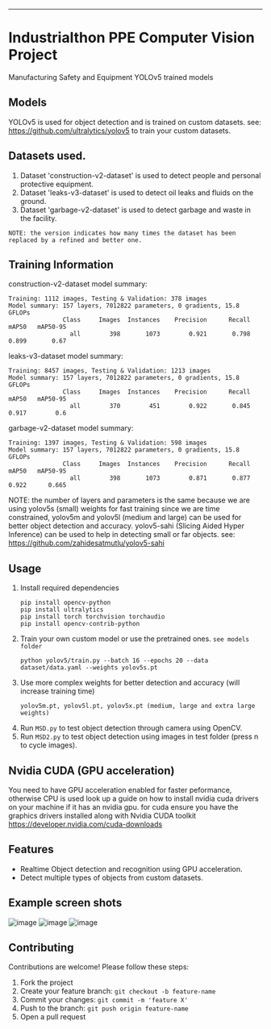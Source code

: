 ---

# Industrialthon PPE Computer Vision Project
Manufacturing Safety and Equipment YOLOv5 trained models

## Models
YOLOv5 is used for object detection and is trained on custom datasets.
see: https://github.com/ultralytics/yolov5 to train your custom datasets.

## Datasets used.
1. Dataset 'construction-v2-dataset' is used to detect people and personal protective equipment.
2. Dataset 'leaks-v3-dataset' is used to detect oil leaks and fluids on the ground.
3. Dataset 'garbage-v2-dataset' is used to detect garbage and waste in the facility.

`NOTE: the version indicates how many times the dataset has been replaced by a refined and better one.`

## Training Information
   construction-v2-dataset model summary:
   ```
   Training: 1112 images, Testing & Validation: 378 images
   Model summary: 157 layers, 7012822 parameters, 0 gradients, 15.8 GFLOPs
                  Class     Images  Instances    Precision      Recall     mAP50   mAP50-95
                    all        398       1073        0.921       0.798     0.899       0.67
   ```
   leaks-v3-dataset model summary:
   ```
   Training: 8457 images, Testing & Validation: 1213 images
   Model summary: 157 layers, 7012822 parameters, 0 gradients, 15.8 GFLOPs
                  Class     Images  Instances    Precision      Recall     mAP50   mAP50-95
                    all        370        451        0.922       0.845     0.917        0.6
   ```
   garbage-v2-dataset model summary:
   ```
   Training: 1397 images, Testing & Validation: 598 images
   Model summary: 157 layers, 7012822 parameters, 0 gradients, 15.8 GFLOPs
                  Class     Images  Instances    Precision      Recall     mAP50   mAP50-95
                    all        398       1073        0.871       0.877     0.922      0.665
   ```
NOTE: the number of layers and parameters is the same because we are using yolov5s (small) weights for fast training
      since we are time constrained, yolov5m and yolov5l (medium and large) can be used for better object detection and
      accuracy. yolov5-sahi (Slicing Aided Hyper Inference) can be used to help in detecting small or far objects.
      see: https://github.com/zahidesatmutlu/yolov5-sahi
      
## Usage
1. Install required dependencies 
   ```
   pip install opencv-python
   pip install ultralytics
   pip install torch torchvision torchaudio
   pip install opencv-contrib-python
   ```
2. Train your own custom model or use the pretrained ones. `see models folder`
   ```
   python yolov5/train.py --batch 16 --epochs 20 --data dataset/data.yaml --weights yolov5s.pt
   ```
3. Use more complex weights for better detection and accuracy (will increase training time)
   ```
   yolov5m.pt, yolov5l.pt, yolov5x.pt (medium, large and extra large weights)
   ```
4. Run `MSD.py` to test object detection through camera using OpenCV.
5. Run `MSD2.py` to test object detection using images in test folder (press n to cycle images).

## Nvidia CUDA (GPU acceleration)
You need to have GPU acceleration enabled for faster peformance, otherwise CPU is used
look up a guide on how to install nvidia cuda drivers on your machine if it has an nvidia gpu.
for cuda ensure you have the graphics drivers installed along with Nvidia CUDA toolkit
https://developer.nvidia.com/cuda-downloads

## Features

- Realtime Object detection and recognition using GPU acceleration.
- Detect multiple types of objects from custom datasets.

## Example screen shots
![image](https://github.com/user-attachments/assets/3fab06fe-5a8e-43d9-8e99-3e8d2776e358)
![image](https://github.com/user-attachments/assets/5666fec6-5b5b-4be2-8b69-b958610f160b)
![image](https://github.com/user-attachments/assets/fca185af-c0ea-415d-8859-9dea0380dab6)

## Contributing

Contributions are welcome! Please follow these steps:

1. Fork the project
2. Create your feature branch: `git checkout -b feature-name`
3. Commit your changes: `git commit -m 'feature X'`
4. Push to the branch: `git push origin feature-name`
5. Open a pull request
